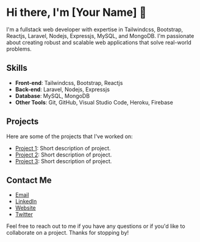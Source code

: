 # Hi there, I'm [Your Name] 👋

I'm a fullstack web developer with expertise in Tailwindcss, Bootstrap, Reactjs, Laravel, Nodejs, Expressjs, MySQL, and MongoDB. I'm passionate about creating robust and scalable web applications that solve real-world problems.

## Skills

- **Front-end**: Tailwindcss, Bootstrap, Reactjs
- **Back-end**: Laravel, Nodejs, Expressjs
- **Database**: MySQL, MongoDB
- **Other Tools**: Git, GitHub, Visual Studio Code, Heroku, Firebase

## Projects

Here are some of the projects that I've worked on:

- [Project 1](https://github.com/yourusername/project1): Short description of project.
- [Project 2](https://github.com/yourusername/project2): Short description of project.
- [Project 3](https://github.com/yourusername/project3): Short description of project.

## Contact Me

- [Email](mailto:youremail@example.com)
- [LinkedIn](https://www.linkedin.com/in/yourlinkedin/)
- [Website](https://www.yourwebsite.com/)
- [Twitter](https://twitter.com/yourtwitter/)

Feel free to reach out to me if you have any questions or if you'd like to collaborate on a project. Thanks for stopping by!
